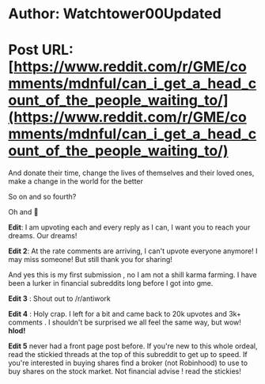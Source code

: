# Author: Watchtower00Updated
# Post URL: [https://www.reddit.com/r/GME/comments/mdnful/can_i_get_a_head_count_of_the_people_waiting_to/](https://www.reddit.com/r/GME/comments/mdnful/can_i_get_a_head_count_of_the_people_waiting_to/)


And donate their time, change the lives of themselves and their loved ones, make a change in the world for the better

So on and so fourth?

Oh and 🚀

**Edit**: I am upvoting each and every reply as I can, I want you to reach your dreams. Our dreams!

**Edit 2**: At the rate comments are arriving, I can't upvote everyone anymore! I may miss someone! But still thank you for sharing!

And yes this is my first submission , no I am not a shill karma farming. I have been a lurker in financial subreddits long before I got into gme.

**Edit 3** : Shout out to /r/antiwork

**Edit 4** : Holy crap. I left for a bit and came back to 20k upvotes and 3k+ comments . I shouldn't be surprised we all feel the same way, but wow! **hlod!**

**Edit 5** never had a front page post before. If you're new to this whole ordeal, read the stickied threads at the top of this subreddit to get up to speed. If you're interested in buying shares find a broker (not Robinhood) to use to buy shares on the stock market. Not financial advise ! read the stickies!